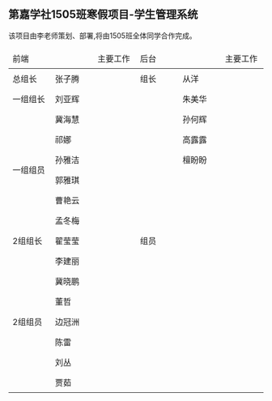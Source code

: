 <h2>第嘉学社1505班寒假项目-学生管理系统</h2>

<p>该项目由李老师策划、部署,将由1505班全体同学合作完成。</p>

<style>
	table td{
		width:100px;
		height: 40px;
	}
</style>
<table>
		<thead>
			<td colspan="2">前端</td>
			<td>主要工作</td>
			<td colspan="2">后台</td>
			<td>主要工作</td>
		</thead>
		<tbody>
			<tr>
				<td>总组长</td>
				<td>张子腾</td>
				<td></td>
				<td>组长</td>
				<td>从洋</td>
				<td></td>
			</tr>
			<tr>
				<td>一组组长</td>
				<td>刘亚辉</td>
				<td></td>
				<td rowspan="15">组员</td>
				<td>朱美华</td>
				<td></td>
			</tr>
			<tr>
				<td rowspan="6">一组组员</td>
				<td>冀海慧</td>
				<td></td>
				<td>孙何辉</td>
				<td></td>
			</tr>
			<tr>
				<td>祁娜</td>
				<td></td>
				<td>高露露</td>
				<td></td>
			</tr>
			<tr>
				<td>孙雅洁</td>
				<td></td>
				<td>檀盼盼</td>
				<td></td>
			</tr>
			<tr>
				<td>郭雅琪</td>
				<td></td>
				<td></td>
				<td></td>
			</tr>
			<tr>
				<td>曹艳云</td>
				<td></td>
				<td></td>
				<td></td>
			</tr>
			<tr>
				<td>孟冬梅</td>
				<td></td>
				<td></td>
				<td></td>
			</tr>
			<tr>
				<td>2组组长</td>
				<td>翟莹莹</td>
				<td></td>
				<td></td>
				<td></td>
			</tr>
			<tr>
				<td rowspan="7">2组组员</td>
				<td>李建丽</td>
				<td></td>
				<td></td>
				<td></td>
			</tr>
			<tr>
				<td>冀晓鹏</td>
				<td></td>
				<td></td>
				<td></td>
			</tr>
			<tr>
				<td>董哲</td>
				<td></td>
				<td></td>
				<td></td>
			</tr>
			<tr>
				<td>边冠洲</td>
				<td></td>
				<td></td>
				<td></td>
			</tr>
			<tr>
				<td>陈雷</td>
				<td></td>
				<td></td>
				<td></td>
			</tr>
			<tr>
				<td>刘丛</td>
				<td></td>
				<td></td>
				<td></td>
			</tr>
			<tr>
				<td>贾茹</td>
				<td></td>
				<td></td>
				<td></td>
			</tr>
		</tbody>				
	</table>


